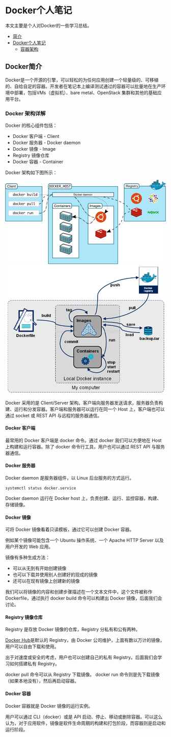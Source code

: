 # Docker个人笔记

本文主要是个人对Docker的一些学习总结。

* [简介](README.md)
* [Docker个人笔记](Docker个人笔记.md)
    * [容器架构](Docker个人笔记/容器架构.md)






## Docker简介

Docker是一个开源的引擎，可以轻松的为任何应用创建一个轻量级的、可移植的、自给自足的容器。开发者在笔记本上编译测试通过的容器可以批量地在生产环境中部署，包括VMs（虚拟机）、bare metal、OpenStack 集群和其他的基础应用平台。

### Docker 架构详解

Docker 的核心组件包括：

- Docker 客户端 - Client
- Docker 服务器 - Docker daemon
- Docker 镜像 - Image
- Registry 镜像仓库
- Docker 容器 - Container
    
Docker 架构如下图所示：

![Docker架构图](/assets/Dcoker架构图.jpg)
![Docker图解](/assets/20170214190946299.png)

Docker 采用的是 Client/Server 架构。客户端向服务器发送请求，服务器负责构建、运行和分发容器。客户端和服务器可以运行在同一个 Host 上，客户端也可以通过 socket 或 REST API 与远程的服务器通信。

#### Docker 客户端

最常用的 Docker 客户端是 docker 命令。通过 docker 我们可以方便地在 Host 上构建和运行容器。除了 docker 命令行工具，用户也可以通过 REST API 与服务器通信。

#### Docker 服务器

Docker daemon 是服务器组件，以 Linux 后台服务的方式运行。

```
systemctl status docker.service
```

Docker daemon 运行在 Docker host 上，负责创建、运行、监控容器，构建、存储镜像。


#### Docker 镜像

可将 Docker 镜像看着只读模板，通过它可以创建 Docker 容器。

例如某个镜像可能包含一个 Ubuntu 操作系统、一个 Apache HTTP Server 以及用户开发的 Web 应用。

镜像有多种生成方法：

- 可以从无到有开始创建镜像
- 也可以下载并使用别人创建好的现成的镜像
- 还可以在现有镜像上创建新的镜像

我们可以将镜像的内容和创建步骤描述在一个文本文件中，这个文件被称作 Dockerfile，通过执行 docker build <docker-file> 命令可以构建出 Docker 镜像，后面我们会讨论。

#### Registry 镜像仓库

Registry 是存放 Docker 镜像的仓库，Registry 分私有和公有两种。

[Docker Hub](https://hub.docker.com/)是默认的 Registry，由 Docker 公司维护，上面有数以万计的镜像，用户可以自由下载和使用。

出于对速度或安全的考虑，用户也可以创建自己的私有 Registry。后面我们会学习如何搭建私有 Registry。

docker pull 命令可以从 Registry 下载镜像。
docker run 命令则是先下载镜像（如果本地没有），然后再启动容器。


#### Docker 容器

Docker 容器就是 Docker 镜像的运行实例。

用户可以通过 CLI（docker）或是 API 启动、停止、移动或删除容器。可以这么认为，对于应用软件，镜像是软件生命周期的构建和打包阶段，而容器则是启动和运行阶段。

